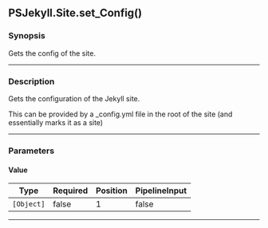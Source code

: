 PSJekyll.Site.set_Config()
--------------------------

### Synopsis
Gets the config of the site.

---

### Description

Gets the configuration of the Jekyll site.  

This can be provided by a _config.yml file in the root of the site (and essentially marks it as a site)

---

### Parameters
#### **Value**

|Type      |Required|Position|PipelineInput|
|----------|--------|--------|-------------|
|`[Object]`|false   |1       |false        |

---
